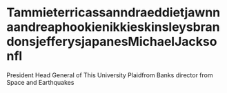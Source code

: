 # TammieterricassanndraeddietjawnnaandreaphookienikkieskinsleysbrandonsjefferysjapanesMichaelJacksonfl
President Head General of This University Plaidfrom Banks director from Space and Earthquakes 
